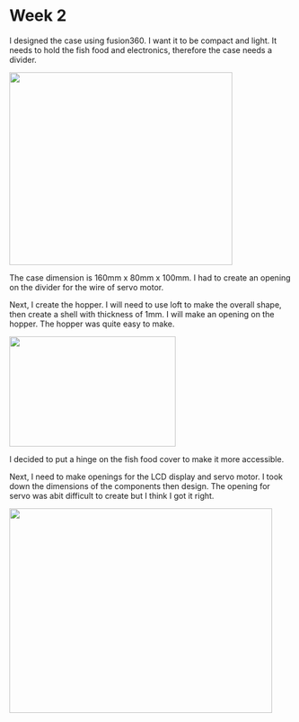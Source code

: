 # Week 2

I designed the case using fusion360. I want it to be compact and light. It needs to hold the fish food and electronics, therefore the case needs a divider.

<a href="images/FinalProject/Tetrabytes_case1.jpg"><img src="/EP1000/images/FinalProject/Tetrabytes_case1.jpg" style="width:397px;height:343px;"></a>

The case dimension is 160mm x 80mm x 100mm. I had to create an opening on the divider for the wire of servo motor.

Next, I create the hopper. I will need to use loft to make the overall shape, then create a shell with thickness of 1mm. I will make an opening on the hopper. The hopper was quite easy to make.

<a href="images/FinalProject/Tetrabytes_hopperV1.jpg"><img src="/EP1000/images/FinalProject/Tetrabytes_hopperV1.jpg" style="width:295.5px;height:196px;"></a>

I decided to put a hinge on the fish food cover to make it more accessible.

Next, I need to make openings for the LCD display and servo motor. I took down the dimensions of the components then design. The opening for servo was abit difficult to create but I think I got it right.

<a href="images/FinalProject/Tetrabytes_Opening.jpg"><img src="/EP1000/images/FinalProject/Tetrabytes_Opening.jpg" style="width:467.5px;height:364.5px;"></a>
